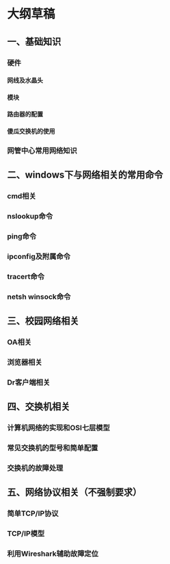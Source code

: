 # 大纲草稿
## 一、基础知识
### 硬件
#### 网线及水晶头
#### 模块
#### 路由器的配置
#### 傻瓜交换机的使用
### 网管中心常用网络知识
## 二、windows下与网络相关的常用命令
### cmd相关
### nslookup命令
### ping命令
### ipconfig及附属命令
### tracert命令
### netsh winsock命令
## 三、校园网络相关
### OA相关
### 浏览器相关
### Dr客户端相关
## 四、交换机相关
### 计算机网络的实现和OSI七层模型
### 常见交换机的型号和简单配置
### 交换机的故障处理
## 五、网络协议相关（不强制要求）
### 简单TCP/IP协议
### TCP/IP模型
### 利用Wireshark辅助故障定位
